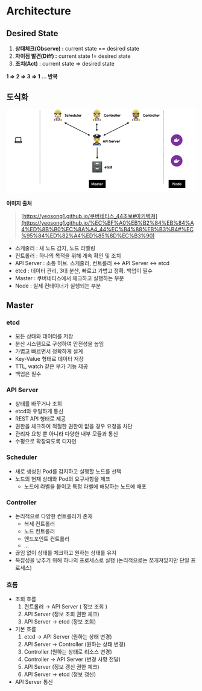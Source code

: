 # Architecture

## Desired State

1. **상태체크(Observe) :** current state == desired state
2. **차이점 발견(Diff) :**  current state != desired state
3. **조치(Act)** : current state ⇒ desired state

 **1 ⇒ 2 ⇒ 3 ⇒ 1 … 반복**

## 도식화

![Untitled](Architecture/Untitled.png)

**이미지 출처**

> [https://yeosong1.github.io/쿠버네티스_44초보#아키텍쳐](https://yeosong1.github.io/%EC%BF%A0%EB%B2%84%EB%84%A4%ED%8B%B0%EC%8A%A4_44%EC%B4%88%EB%B3%B4#%EC%95%84%ED%82%A4%ED%85%8D%EC%B3%90)
> 

- 스케줄러 : 새 노드 감지, 노드 라벨링
- 컨트롤러 : 하나의 목적을 위해 계속 확인 및 조치
- API Server : 소통 허브. 스케줄러, 컨트롤러 ↔ API Server ↔ etcd
- etcd : 데이터 관리, 3대 분산, 빠르고 가볍고 정확. 백업이 필수
- Master : 쿠버네티스에서 체크하고 실행하는 부분
- Node : 실제 컨테이너가 실행되는 부분

## Master

### etcd

- 모든 상태와 데이터를 저장
- 분산 시스템으로 구성하여 안전성을 높임
- 가볍고 빠르면서 정확하게 설계
- Key-Value 형태로 데이터 저장
- TTL, watch 같은 부가 기능 제공
- 백업은 필수

### API Server

- 상태를 바꾸거나 조회
- etcd와 유일하게 통신
- REST API 형태로 제공
- 권한을 체크하여 적절한 권한이 없을 경우 요청을 차단
- 관리자 요청 뿐 아니라 다양한 내부 모듈과 통신
- 수평으로 확장되도록 디자인

### Scheduler

- 새로 생성된 Pod를 감지하고 실행할 노드를 선택
- 노드의 현재 상태와 Pod의 요구사항을 체크
    - 노드에 라벨을 붙이고 특정 라벨에 해당하는 노드에 배포

### Controller

- 논리적으로 다양한 컨트롤러가 존재
    - 복제 컨트롤러
    - 노드 컨트롤러
    - 엔드포인트 컨트롤러
    - …
- 끊임 없이 상태를 체크하고 원하는 상태를 유지
- 복잡성을 낮추기 위해 하나의 프로세스로 실행
(논리적으로는 쪼개져있지만 단일 프로세스)

### 흐름

- 조회 흐름
    1. 컨트롤러 → API Server ( 정보 조회 )
    2. API Server (정보 조회 권한 체크)
    3. API Server → etcd (정보 조회)
- 기본 흐름
    1. etcd → API Server (원하는 상태 변경)
    2. API Server → Controller (원하는 상태 변경)
    3. Controller (원하는 상태로 리소스 변경)
    4. Controller → API Server (변경 사항 전달)
    5. API Server (정보 갱신 권한 체크)
    6. API Server → etcd (정보 갱신)
- API Server 통신